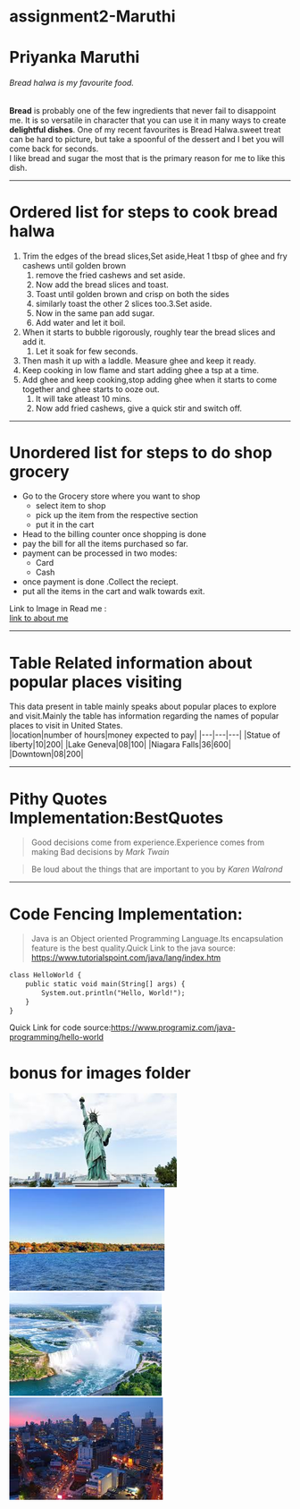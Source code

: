 # assignment2-Maruthi
# Priyanka Maruthi
###### Bread halwa is my favourite food.

**Bread** is probably one of the few ingredients that never fail to disappoint me. It is so versatile in character that you can use it in many ways to create **delightful dishes**. One of my recent favourites is Bread Halwa.sweet treat can be hard to picture, but take a spoonful of the dessert and I bet you will come back for seconds.<br>
I like bread and sugar the most that is the primary reason for me to like this dish.

---
# Ordered list for steps to cook bread halwa
1. Trim the edges of the bread slices,Set aside,Heat 1 tbsp of ghee and fry cashews until golden brown 
    1. remove the fried cashews and set aside.
    2. Now add the bread slices and toast.
    3. Toast until golden brown and crisp on both the sides
    4. similarly toast the other 2 slices too.3.Set aside.
    5. Now in the same pan add sugar.
    6. Add water and let it boil.
2. When it starts to bubble rigorously, roughly tear the bread slices and add it.
    1. Let it soak for few seconds.
3. Then mash it up with a laddle. Measure ghee and  keep it ready.
4. Keep cooking in low flame and start adding ghee a tsp at a time.
5. Add ghee and keep cooking,stop adding ghee when it starts to come together and ghee starts to ooze out. 
    1. It will take atleast 10 mins.
    2. Now add fried cashews, give a quick stir and switch off.

---
# Unordered list for steps to do shop grocery 
* Go to the Grocery store where you want to shop
    * select item to shop
    * pick up the item from the respective section
    * put it in the cart
* Head to the billing counter once shopping is done
* pay the bill for all the items purchased so far.
* payment can be processed in two modes:
    * Card
    * Cash
* once payment is done .Collect the reciept.
* put all the items in the cart and walk towards exit.

Link to Image in Read me :<br>
[link to about me](https://github.com/Maruthi158/assignment2-Maruthi/blob/main/AboutMe.md)

---
# Table Related information about popular places  visiting

This data present in table mainly speaks about popular places to explore and visit.Mainly the table has information regarding the names of popular places to visit in United States.<br>
|location|number of hours|money expected to pay|
|---|---|---|
|Statue of liberty|10|200|
|Lake Geneva|08|100|
|Niagara Falls|36|600|
|Downtown|08|200|

---
# Pithy Quotes Implementation:BestQuotes
> Good decisions come from experience.Experience comes from making Bad decisions by *Mark Twain*

> Be loud about the things that are important to you by *Karen Walrond*

---
# Code Fencing Implementation:
> Java is an Object oriented Programming Language.Its encapsulation feature is the best quality.Quick Link to the java source: <https://www.tutorialspoint.com/java/lang/index.htm>
```
class HelloWorld {
    public static void main(String[] args) {
        System.out.println("Hello, World!"); 
    }
}
```
Quick Link for code source:<https://www.programiz.com/java-programming/hello-world>

# bonus for images folder
![Statue of liberty](/images\statue_of.jpg)
![Lake Geneva](/images\Lake_Geneva.jpg)
![Niagara Falls](/images\niagara_falls.jpg)
![downtown](/images\downtown.jpg)








